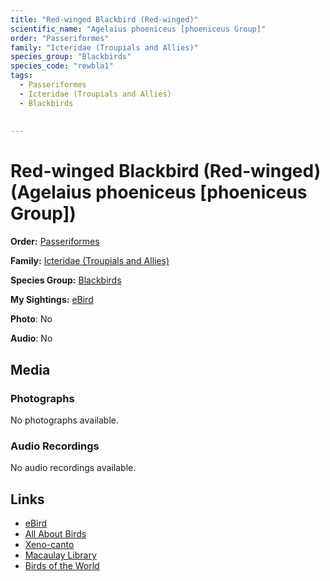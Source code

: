 ```yaml
---
title: "Red-winged Blackbird (Red-winged)"
scientific_name: "Agelaius phoeniceus [phoeniceus Group]"
order: "Passeriformes"
family: "Icteridae (Troupials and Allies)"
species_group: "Blackbirds"
species_code: "rewbla1"
tags: 
  - Passeriformes
  - Icteridae (Troupials and Allies)
  - Blackbirds
  
  
---
```


# Red-winged Blackbird (Red-winged) (Agelaius phoeniceus [phoeniceus Group])

**Order:** [Passeriformes](/tags/passeriformes)

**Family:** [Icteridae (Troupials and Allies)](/tags/icteridae-troupials-and-allies)

**Species Group:** [Blackbirds](/tags/blackbirds)

**My Sightings:** [eBird](https://ebird.org/lifelist?r=world&time=life&spp=rewbla1)

**Photo**: No 

**Audio**: No

## Media
### Photographs
No photographs available.

### Audio Recordings
No audio recordings available.

## Links
* [eBird](https://ebird.org/species/rewbla1) 
* [All About Birds](https://www.allaboutbirds.org/guide/rewbla1) 
* [Xeno-canto](https://www.xeno-canto.org/species/agelaius-phoeniceus-[phoeniceus-group]) 
* [Macaulay Library](https://search.macaulaylibrary.org/catalog?taxonCode=rewbla1&sort=rating_rank_desc)
* [Birds of the World](https://birdsoftheworld.org/bow/species/rewbla1)
